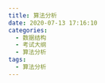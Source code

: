 ```yaml
---
title: 算法分析
date: 2020-07-13 17:16:10
categories:
  - 数据结构
  - 考试大纲
  - 算法分析
tags:
  - 算法分析
---
```

